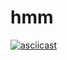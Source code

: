 # hmm

[![asciicast](https://asciinema.org/a/pGjgFBGzN0jN5FRKSEX7xsWve.svg)](https://asciinema.org/a/pGjgFBGzN0jN5FRKSEX7xsWve?t=10)

